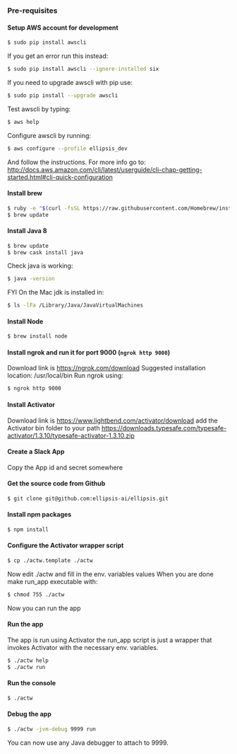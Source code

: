 ### Pre-requisites

#### Setup AWS account for development
```bash
$ sudo pip install awscli
```
If you get an error run this instead:
```bash
$ sudo pip install awscli --ignore-installed six
```
If you need to upgrade awscli with pip use:
```bash
$ sudo pip install --upgrade awscli
```

Test awscli by typing:
```bash
$ aws help
```

Configure awscli by running:
```bash
$ aws configure --profile ellipsis_dev
```
And follow the instructions.
For more info go to: http://docs.aws.amazon.com/cli/latest/userguide/cli-chap-getting-started.html#cli-quick-configuration

#### Install brew
```bash
$ ruby -e "$(curl -fsSL https://raw.githubusercontent.com/Homebrew/install/master/install)"
$ brew update
```

#### Install Java 8
```bash
$ brew update
$ brew cask install java
```
Check java is working:
```bash
$ java -version
```

FYI On the Mac jdk is installed in:
```bash
$ ls -lFa /Library/Java/JavaVirtualMachines
```

#### Install Node
```bash
$ brew install node
```

#### Install ngrok and run it for port 9000 (`ngrok http 9000`)
Download link is https://ngrok.com/download
Suggested installation location: /usr/local/bin
Run ngrok using:
```bash
$ ngrok http 9000
```

#### Install Activator
Download link is https://www.lightbend.com/activator/download
add the Activator bin folder to your path
https://downloads.typesafe.com/typesafe-activator/1.3.10/typesafe-activator-1.3.10.zip

#### Create a Slack App
Copy the App id and secret somewhere

#### Get the source code from Github
```bash
$ git clone git@github.com:ellipsis-ai/ellipsis.git
```

#### Install npm packages
```bash
$ npm install
```

#### Configure the Activator wrapper script
```bash
$ cp ./actw.template ./actw
```
Now edit ./actw and fill in the env. variables values
When you are done make run_app executable with:
```bash
$ chmod 755 ./actw
```
Now you can run the app

#### Run the app
The app is run using Activator the run_app script is just a wrapper that invokes
Activator with the necessary env. variables.

```bash
$ ./actw help
$ ./actw run
```

#### Run the console
```bash
$ ./actw
```

#### Debug the app
```bash
$ ./actw -jvm-debug 9999 run
```
You can now use any Java debugger to attach to 9999.
